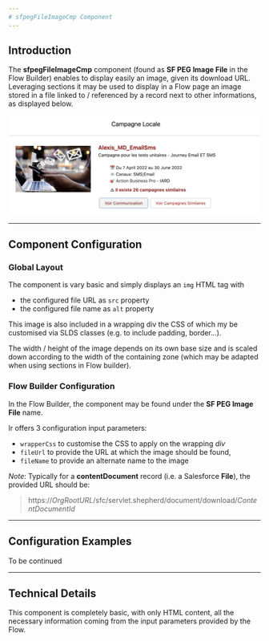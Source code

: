 ```yaml
---
# sfpegFileImageCmp Component
---
```


## Introduction

The **sfpegFileImageCmp** component (found as **SF PEG Image File** in the Flow Builder)
enables to display easily an image, given its download URL. Leveraging sections it may
be used to display in a Flow page an image stored in a file linked to / referenced by a
record next to other informations, as displayed below.

![File Image](/media/FileImage.png)


---

## Component Configuration

### Global Layout

The component is vary basic and simply displays an `img` HTML tag with
* the configured file URL as `src` property
* the configured file name as `alt` property

This image is also included in a wrapping div the CSS of which my be 
customised via SLDS classes (e.g. to include padding, border...).

The width / height of the image depends on its own base size  and is scaled down according
to the width of the containing zone (which may be adapted when using sections in Flow builder).


### Flow Builder Configuration

In the Flow Builder, the component may be found under the **SF PEG Image File** name.

Ir offers 3 configuration input parameters:
* `wrapperCss` to customise the CSS to apply on the wrapping _div_
* `fileUrl` to provide the URL at which the image should be found, 
* `fileName` to provide an alternate name to the image

_Note_: Typically for a **contentDocument** record (i.e. a Salesforce **File**), the provided URL 
should be:
> https://_OrgRootURL_/sfc/servlet.shepherd/document/download/_ContentDocumentId_


---

## Configuration Examples

To be continued

---

## Technical Details

This component is completely basic, with only HTML content, all the necessary information
coming from the input parameters provided by the Flow.